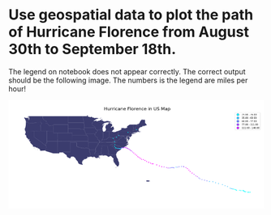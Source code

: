 
# Use geospatial data to plot the path of Hurricane Florence from August 30th to September 18th. 

The legend on notebook does not appear correctly. The correct output should be the following image. The numbers is the legend are miles per hour! 

![plot](Hurricane_footage_correct_legend.png)
